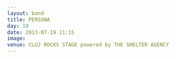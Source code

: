 ```yaml
---
layout: band
title: PERSONA
day: 19
date: 2013-07-19 21:15
image: 
venue: CLUJ ROCKS STAGE powered by THE SHELTER AGENCY
---
```



